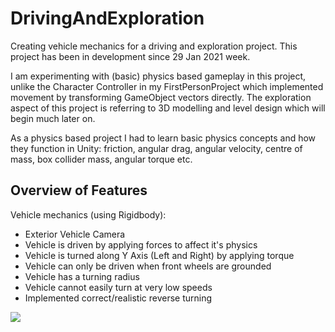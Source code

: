 # DrivingAndExploration
Creating vehicle mechanics for a driving and exploration project. This project has been in development since 29 Jan 2021 week.

I am experimenting with (basic) physics based gameplay in this project, unlike the Character Controller in my FirstPersonProject which implemented movement by transforming GameObject vectors directly. The exploration aspect of this project is referring to 3D modelling and level design which will begin much later on.

As a physics based project I had to learn basic physics concepts and how they function in Unity: friction, angular drag, angular velocity, centre of mass, box collider mass, angular torque etc.

## Overview of Features
Vehicle mechanics (using Rigidbody):
- Exterior Vehicle Camera
- Vehicle is driven by applying forces to affect it's physics
- Vehicle is turned along Y Axis (Left and Right) by applying torque
- Vehicle can only be driven when front wheels are grounded
- Vehicle has a turning radius
- Vehicle cannot easily turn at very low speeds
- Implemented correct/realistic reverse turning

![](https://github.com/bM7tcHF88GBxDni/README-GIF-Storage/blob/main/car%20453px.gif)
